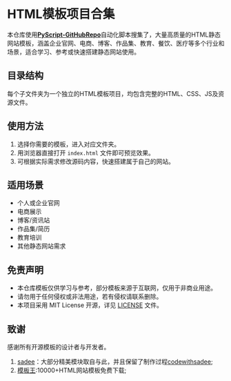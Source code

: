 # HTML模板项目合集

本仓库使用[**PyScript-GitHubRepo**](https://github.com/NotSleeply/PyScript-GitHubRepo)自动化脚本搜集了，大量高质量的HTML静态网站模板，涵盖企业官网、电商、博客、作品集、教育、餐饮、医疗等多个行业和场景，适合学习、参考或快速搭建静态网站使用。

## 目录结构

每个子文件夹为一个独立的HTML模板项目，均包含完整的HTML、CSS、JS及资源文件。

## 使用方法

1. 选择你需要的模板，进入对应文件夹。
2. 用浏览器直接打开 `index.html` 文件即可预览效果。
3. 可根据实际需求修改源码内容，快速搭建属于自己的网站。

## 适用场景

- 个人或企业官网
- 电商展示
- 博客/资讯站
- 作品集/简历
- 教育培训
- 其他静态网站需求

## 免责声明

- 本仓库模板仅供学习与参考，部分模板来源于互联网，仅用于非商业用途。
- 请勿用于任何侵权或非法用途，若有侵权请联系删除。
- 本项目采用 MIT License 开源，详见 [LICENSE](./LICENSE) 文件。

## 致谢

感谢所有开源模板的设计者与开发者。
1. [sadee](https://github.com/codewithsadee)：大部分精美模块取自与此，并且保留了制作过程[codewithsadee](https://www.youtube.com/@codewithsadee);
2. [模板王](https://www.mobanwang.com/):10000+HTML网站模板免费下载;

